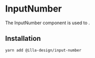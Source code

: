 # InputNumber

The InputNumber component is used to .

## Installation

```bash
yarn add @illa-design/input-number
```

